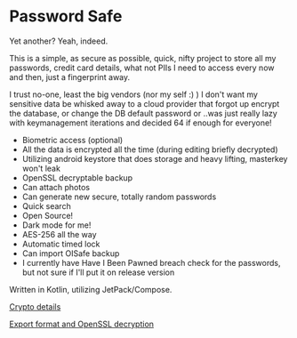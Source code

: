# Password Safe

Yet another? Yeah, indeed.

This is a simple, as secure as possible, quick, nifty project to store all my passwords, credit card details, what not PIIs I need to access every now and then, just a fingerprint away.

I trust no-one, least the big vendors (nor my self :) )
I don't want my sensitive data be whisked away to a cloud provider that forgot up encrypt the database, or change the DB default password or ..was just really lazy with keymanagement iterations and decided 64 if enough for everyone!

- Biometric access (optional)
- All the data is encrypted all the time (during editing briefly decrypted)
- Utilizing android keystore that does storage and heavy lifting, masterkey won't leak
- OpenSSL decryptable backup
- Can attach photos
- Can generate new secure, totally random passwords
- Quick search
- Open Source!
- Dark mode for me!
- AES-256 all the way
- Automatic timed lock
- Can import OISafe backup
- I currently have Have I Been Pawned breach check for the passwords, but not sure if I'll put it on release version

Written in Kotlin, utilizing JetPack/Compose.

[Crypto details](Crypto.md)

[Export format and OpenSSL decryption](ExportFormat.md)
